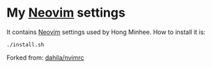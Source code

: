 My [Neovim][] settings
=====================================

It contains [Neovim] settings used by Hong Minhee. How to install it is:

    ./install.sh

Forked from: [dahila/nvimrc](https://github.com/dahlia/nvimrc)

[Neovim]: http://neovim.io/

